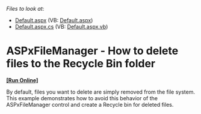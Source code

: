 <!-- default file list -->
*Files to look at*:

* [Default.aspx](./CS/WebSite/Default.aspx) (VB: [Default.aspx](./VB/WebSite/Default.aspx))
* [Default.aspx.cs](./CS/WebSite/Default.aspx.cs) (VB: [Default.aspx.vb](./VB/WebSite/Default.aspx.vb))
<!-- default file list end -->
# ASPxFileManager - How to delete files to the Recycle Bin folder
<!-- run online -->
**[[Run Online]](https://codecentral.devexpress.com/e4566/)**
<!-- run online end -->


<p>By default, files you want to delete are simply removed from the file system. This example demonstrates how to avoid this behavior of the ASPxFileManager control and create a Recycle bin for deleted files.</p>

<br/>


